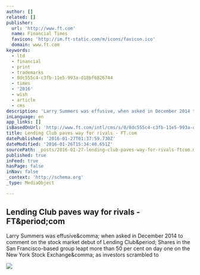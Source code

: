 ```yaml
---
author: []
related: []
publisher:
  url: 'http://www.ft.com'
  name: Financial Times
  favicon: 'http://im.ft-static.com/m/icons/favicon.ico'
  domain: www.ft.com
keywords:
  - ltd
  - financial
  - print
  - trademarks
  - 8dc555c4-c3fb-11e5-993a-d18bf6826744
  - times
  - '2016'
  - wish
  - article
  - cms
description: 'Larry Summers was effusive, when asked in December 2014 to comment on the stock market debut of Lending Club. Shares in the San Francisco-based group leapt more than 50 per cent on day one on the New York Stock Exchange, as investors scrambled to'
inLanguage: en
app_links: []
isBasedOnUrl: 'http://www.ft.com/intl/cms/s/0/8dc555c4-c3fb-11e5-993a-d18bf6826744.html#axzz3yMffCwhY'
title: Lending Club paves way for rivals - FT.com
datePublished: '2016-01-27T01:37:59.730Z'
dateModified: '2016-01-26T15:34:40.651Z'
sourcePath: _posts/2016-01-27-lending-club-paves-way-for-rivals-ftcom.md
published: true
inFeed: true
hasPage: false
inNav: false
_context: 'http://schema.org'
_type: MediaObject

---
```

<article style=""><h1>Lending Club paves way for rivals - FT&amp;period;com</h1><p>Larry Summers was effusive&amp;comma; when asked in December 2014 to comment on the stock market debut of Lending Club&amp;period; Shares in the San Francisco-based group leapt more than 50 per cent on day one on the New York Stock Exchange&amp;comma; as investors scrambled to</p><img src="http://im.ft-static.com/content/images/40546714-fa3f-438b-a1a8-9cd6f5544ef6.img" /></article>